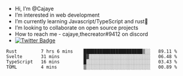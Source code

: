 - Hi, I’m @Cajaye
- I’m interested in web development 
- I’m currently learning Javascript/TypeScript and rust🦀
- I’m looking to collaborate on open source projects 
- How to reach me - cajaye,thecreator#9412 on discord 
- [![Twitter Badge](https://img.shields.io/badge/Twitter-Profile-informational?style=flat&logo=twitter&logoColor=white&color=1CA2F1)](https://twitter.com/grunglizaz)
<!--START_SECTION:waka-->
```text
Rust         7 hrs 6 mins    ██████████████████████▒░░   89.11 % 
Svelte       31 mins         █▓░░░░░░░░░░░░░░░░░░░░░░░   06.48 % 
TypeScript   16 mins         █░░░░░░░░░░░░░░░░░░░░░░░░   03.43 % 
TOML         4 mins          ▒░░░░░░░░░░░░░░░░░░░░░░░░   00.89 % 
```
<!--END_SECTION:waka-->

